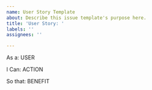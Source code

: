 ```yaml
---
name: User Story Template
about: Describe this issue template's purpose here.
title: 'User Story: '
labels: ''
assignees: ''

---
```


As a: USER

I Can: ACTION

So that: BENEFIT
